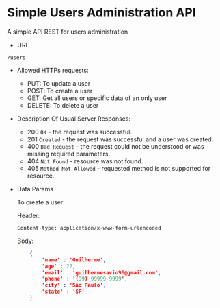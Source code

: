 # Simple Users Administration API

A simple API REST for users administration

* URL
```url
/users
```

* Allowed HTTPs requests:
    - PUT: To update a user 
    - POST: To create a user
    - GET: Get all users or specific data of an only user
    - DELETE: To delete a user

* Description Of Usual Server Responses:
    - 200 `OK` - the request was successful.
    - 201 `Created` - the request was successful and a user was created.
    - 400 `Bad Request` - the request could not be understood or was missing required parameters.
    - 404 `Not Found` - resource was not found.
    - 405 `Method Not Allowed` - requested method is not supported for resource.

* Data Params

    To create a user

    Header:
    ```
    Content-type: application/x-www-form-urlencoded
    ```

    Body:
    ```json
        {
            'name' : 'Guilherme',
            'age' : 22,
            'email' : 'guilhermesavio96@gmail.com',
            'phone' : '(99) 99999-9999',
            'city' : 'São Paulo',
            'state' : 'SP'
        }
    ```